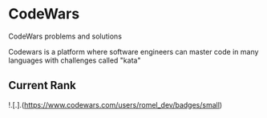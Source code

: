 # CodeWars
CodeWars problems and solutions

Codewars is a platform where software engineers can master code in many languages with challenges called "kata" 

## Current Rank
!.[.].(https://www.codewars.com/users/romel_dev/badges/small)

##
